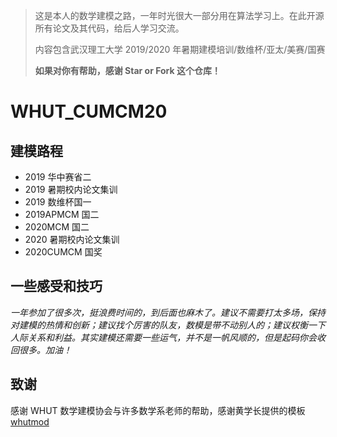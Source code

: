 > 这是本人的数学建模之路，一年时光很大一部分用在算法学习上。在此开源所有论文及其代码，给后人学习交流。
>
> 内容包含武汉理工大学 2019/2020 年暑期建模培训/数维杯/亚太/美赛/国赛
>
> **如果对你有帮助，感谢 Star or Fork 这个仓库！**

# WHUT_CUMCM20

## 建模路程

- 2019 华中赛省二
- 2019 暑期校内论文集训
- 2019 数维杯国一
- 2019APMCM 国二
- 2020MCM 国二
- 2020 暑期校内论文集训
- 2020CUMCM 国奖

## 一些感受和技巧

_一年参加了很多次，挺浪费时间的，到后面也麻木了。建议不需要打太多场，保持对建模的热情和创新；建议找个厉害的队友，数模是带不动别人的；建议权衡一下人际关系和利益。其实建模还需要一些运气，并不是一帆风顺的，但是起码你会收回很多。加油！_

## 致谢

感谢 WHUT 数学建模协会与许多数学系老师的帮助，感谢黄学长提供的模板[whutmod](https://github.com/huangyxi/whutmod)
